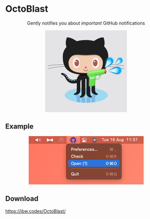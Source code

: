 # OctoBlast

<p align="center">
Gently notifies you about <i>important</i> GitHub notifications
</p>

<p align="center">
  <img src="docs/images/icon.png" />
</p>

## Example

<p align="center">
  <img src="docs/images/example.png" />
</p>

## Download

https://jbw.codes/OctoBlast/

